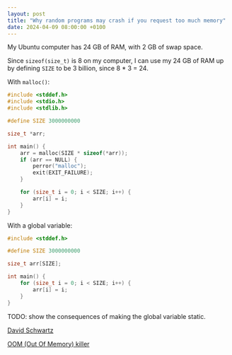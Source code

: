 ```yaml
---
layout: post
title: "Why random programs may crash if you request too much memory"
date: 2024-04-09 08:00:00 +0100
---
```


My Ubuntu computer has 24 GB of RAM, with 2 GB of swap space.

Since `sizeof(size_t)` is 8 on my computer, I can use my 24 GB of RAM up by defining `SIZE` to be 3 billion, since 8 * 3 = 24.

With `malloc()`:

```c
#include <stddef.h>
#include <stdio.h>
#include <stdlib.h>

#define SIZE 3000000000

size_t *arr;

int main() {
	arr = malloc(SIZE * sizeof(*arr));
	if (arr == NULL) {
		perror("malloc");
		exit(EXIT_FAILURE);
	}

	for (size_t i = 0; i < SIZE; i++) {
		arr[i] = i;
	}
}
```

With a global variable:

```c
#include <stddef.h>

#define SIZE 3000000000

size_t arr[SIZE];

int main() {
	for (size_t i = 0; i < SIZE; i++) {
		arr[i] = i;
	}
}
```

TODO: show the consequences of making the global variable static.

[David Schwartz](https://serverfault.com/a/420793/1055398)

[OOM (Out Of Memory) killer](https://linux-mm.org/OOM_Killer)
